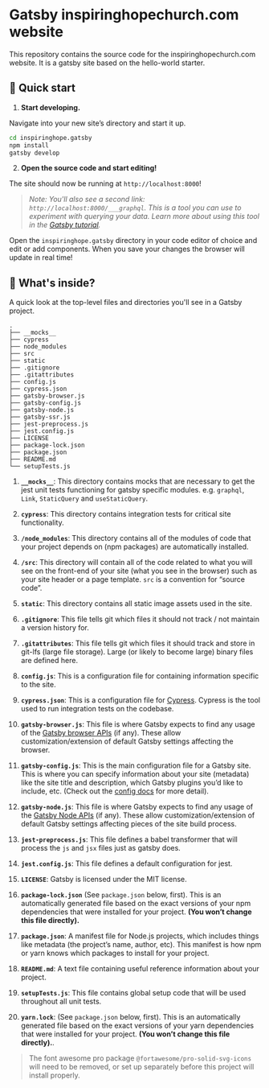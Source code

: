 # Gatsby inspiringhopechurch.com website

This repository contains the source code for the inspiringhopechurch.com website. It is a gatsby site based on the hello-world starter.

## 🚀 Quick start

1.  **Start developing.**

Navigate into your new site’s directory and start it up.

```sh
cd inspiringhope.gatsby
npm install
gatsby develop
```

2.  **Open the source code and start editing!**

The site should now be running at `http://localhost:8000`!

> _Note: You'll also see a second link: _`http://localhost:8000/___graphql`_. This is a tool you can use to experiment with querying your data. Learn more about using this tool in the [Gatsby tutorial](https://www.gatsbyjs.org/tutorial/part-five/#introducing-graphiql)._

Open the `inspiringhope.gatsby` directory in your code editor of choice and edit or add components. When you save your changes the browser will update in real time!

## 🧐 What's inside?

A quick look at the top-level files and directories you'll see in a Gatsby project.

    .
    ├── __mocks__
    ├── cypress
    ├── node_modules
    ├── src
    ├── static
    ├── .gitignore
    ├── .gitattributes
    ├── config.js
    ├── cypress.json
    ├── gatsby-browser.js
    ├── gatsby-config.js
    ├── gatsby-node.js
    ├── gatsby-ssr.js
    ├── jest-preprocess.js
    ├── jest.config.js
    ├── LICENSE
    ├── package-lock.json
    ├── package.json
    ├── README.md
    └── setupTests.js

1. **`__mocks__`**: This directory contains mocks that are necessary to get the jest unit tests functioning for gatsby specific modules. e.g. `graphql`, `Link`, `StaticQuery` and `useStaticQuery`.

2. **`cypress`**: This directory contains integration tests for critical site functionality.

3. **`/node_modules`**: This directory contains all of the modules of code that your project depends on (npm packages) are automatically installed.

4. **`/src`**: This directory will contain all of the code related to what you will see on the front-end of your site (what you see in the browser) such as your site header or a page template. `src` is a convention for “source code”.

5. **`static`**: This directory contains all static image assets used in the site.

6. **`.gitignore`**: This file tells git which files it should not track / not maintain a version history for.

7. **`.gitattributes`**: This file tells git which files it should track and store in git-lfs (large file storage). Large (or likely to become large) binary files are defined here.

8. **`config.js`**: This is a configuration file for containing information specific to the site.

9. **`cypress.json`**: This is a configuration file for [Cypress](https://www.cypress.io). Cypress is the tool used to run integration tests on the codebase.

10. **`gatsby-browser.js`**: This file is where Gatsby expects to find any usage of the [Gatsby browser APIs](https://www.gatsbyjs.org/docs/browser-apis/) (if any). These allow customization/extension of default Gatsby settings affecting the browser.

11. **`gatsby-config.js`**: This is the main configuration file for a Gatsby site. This is where you can specify information about your site (metadata) like the site title and description, which Gatsby plugins you’d like to include, etc. (Check out the [config docs](https://www.gatsbyjs.org/docs/gatsby-config/) for more detail).

12. **`gatsby-node.js`**: This file is where Gatsby expects to find any usage of the [Gatsby Node APIs](https://www.gatsbyjs.org/docs/node-apis/) (if any). These allow customization/extension of default Gatsby settings affecting pieces of the site build process.

13. **`jest-preprocess.js`**: This file defines a babel transformer that will process the `js` and `jsx` files just as gatsby does.

14. **`jest.config.js`**: This file defines a default configuration for jest.

15. **`LICENSE`**: Gatsby is licensed under the MIT license.

16. **`package-lock.json`** (See `package.json` below, first). This is an automatically generated file based on the exact versions of your npm dependencies that were installed for your project. **(You won’t change this file directly).**

17. **`package.json`**: A manifest file for Node.js projects, which includes things like metadata (the project’s name, author, etc). This manifest is how npm or yarn knows which packages to install for your project.

18. **`README.md`**: A text file containing useful reference information about your project.

19. **`setupTests.js`**: This file contains global setup code that will be used throughout all unit tests.

20. **`yarn.lock`**: (See `package.json` below, first). This is an automatically generated file based on the exact versions of your yarn dependencies that were installed for your project. **(You won’t change this file directly).**.

> The font awesome pro package `@fortawesome/pro-solid-svg-icons` will need to be removed, or set up separately before this project will install properly.
